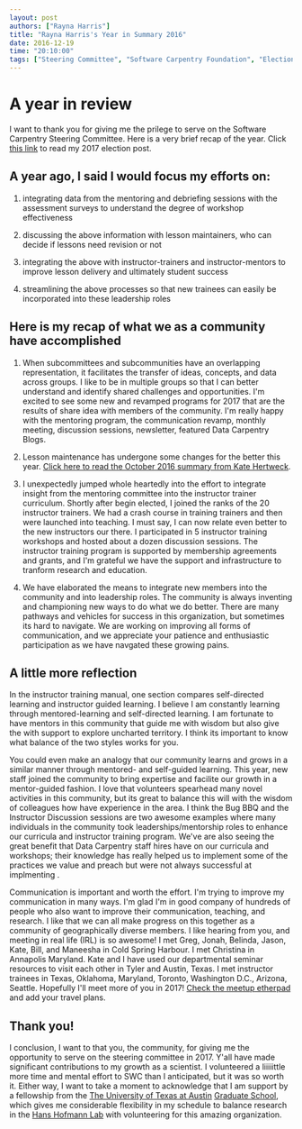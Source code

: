 ```yaml
---
layout: post
authors: ["Rayna Harris"]
title: "Rayna Harris's Year in Summary 2016"
date: 2016-12-19
time: "20:10:00"
tags: ["Steering Committee", "Software Carpentry Foundation", "Election 2016", "Software Carpentry"]
---
```


# A year in review 
I want to thank you for giving me the prilege to serve on the Software Carpentry Steering Committee. Here is a very brief recap of the year. Click [this link]({{site.baseurl}}/blog/2016/01/steering-harris.html) to read my 2017 election post. 

## A year ago, I said I would focus my efforts on:

1. integrating data from the mentoring and debriefing sessions with the assessment surveys to understand the degree of workshop effectiveness 

2. discussing the above information with lesson maintainers, who can decide if lessons need revision or not

3. integrating the above with instructor-trainers and instructor-mentors to improve lesson delivery and ultimately student success

4. streamlining the above processes so that new trainees can easily be incorporated into these leadership roles

## Here is my recap of what we as a community have accomplished

1. When subcommittees and subcommunities have an overlapping representation, it facilitates the transfer of ideas, concepts, and data across groups. I like to be in multiple groups so that I can better understand and identify shared challenges and opportunities. I'm excited to see some new and revamped programs for 2017 that are the results of share idea with members of the community. I'm really happy with the mentoring program, the communication revamp, monthly meeting, discussion sessions, newsletter, featured Data Carpentry Blogs. 

2. Lesson maintenance has undergone some changes for the better this year. [Click here to read the October 2016 summary from Kate Hertweck](https://software-carpentry.org/blog/2016/10/maintainers-meeting.html).

3. I unexpectedly jumped whole heartedly into the effort to integrate insight from the mentoring committee into the instructor trainer curriculum. Shortly after begin elected, I joined the ranks of the 20 instructor trainers. We had a crash course in training trainers and then were launched into teaching. I must say, I can now relate even better to the new instructors our there. I participated in 5 instructor training workshops and hosted about a dozen discussion sessions. The instructor training program is supported by membership agreements and grants, and I'm grateful we have the support and infrastructure to tranform research and education. 

4. We have elaborated the means to integrate new members into the community and into leadership roles. The community is always inventing and championing new ways to do what we do better. There are many pathways and vehicles for success in this organization, but sometimes its hard to navigate. We are working on improving all forms of communication, and we appreciate your patience and enthusiastic participation as we have navgated these growing pains. 

## A little more reflection
In the instructor training manual, one section compares self-directed learning and instructor guided learning. I believe I am constantly learning through mentored-learning and self-directed learning. I am fortunate to have mentors in this community that guide me with wisdom but also give the with support to explore uncharted territory. I think its important to know what balance of the two styles works for you. 

You could even make an analogy that our community learns and grows in a similar manner through mentored- and self-guided learning. This year, new staff joined the community to bring expertise and facilite our growth in a mentor-guided fashion. I love that volunteers spearhead many novel activities in this community, but its great to balance this will with the wisdom of colleagues how have experience in the area. I think the Bug BBQ and the Instructor Discussion sessions are two awesome examples where many individuals in the community took leaderships/mentorship roles to enhance our curricula and instructor training program. We've are also seeing the great benefit that Data Carpentry staff hires have on our curricula and workshops; their knowledge has really helped us to implement some of the practices we value and preach but were not always successful at implmenting . 

Communication is important and worth the effort. I'm trying to improve my communication in many ways. I'm glad I'm in good company of hundreds of people who also want to improve their communication, teaching, and research. I like that we can all make progress on this together as a community of geographically diverse members. 
I like hearing from you, and meeting in real life (IRL) is so awesome! I met Greg, Jonah, Belinda, Jason, Kate, Bill, and Maneesha in Cold Spring Harbour. I met Christina in Annapolis Maryland. Kate and I have used our departmental seminar resources to visit each other in Tyler and Austin, Texas. I met instructor trainees in Texas, Oklahoma, Maryland, Toronto, Washington D.C., Arizona, Seattle. Hopefully I'll meet more of you in 2017! [Check the meetup etherpad](http://pad.software-carpentry.org/swc-events-meetup) and add your travel plans.  

## Thank you!
I conclusion, I want to that you, the community, for giving me the opportunity to serve on the steering committee in 2017. Y'all have made significant contributions to  my growth as a scientist. I volunteered a liiiiittle more time and mental effort to SWC than I anticipated, but it was so worth it. Either way, I want to take a moment to acknowledge that I am support by a fellowship from the [The University of Texas at Austin](http://www.utexas.edu/) [Graduate School](https://gradschool.utexas.edu/), which gives me considerable flexibility in my schedule to balance research in the [Hans Hofmann Lab](https://cichlid.biosci.utexas.edu/) with volunteering for this amazing organization.   
